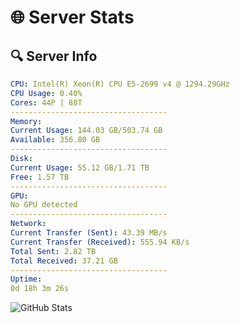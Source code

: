# 🌐 Server Stats
## 🔍 Server Info
```yaml
CPU: Intel(R) Xeon(R) CPU E5-2699 v4 @ 1294.29GHz
CPU Usage: 0.40%
Cores: 44P | 88T
-----------------------------------
Memory:
Current Usage: 144.03 GB/503.74 GB
Available: 356.80 GB
-----------------------------------
Disk:
Current Usage: 55.12 GB/1.71 TB
Free: 1.57 TB
-----------------------------------
GPU:
No GPU detected
-----------------------------------
Network:
Current Transfer (Sent): 43.39 MB/s
Current Transfer (Received): 555.94 KB/s
Total Sent: 2.82 TB
Total Received: 37.21 GB
-----------------------------------
Uptime:
0d 18h 3m 26s
```
![GitHub Stats](https://img.shields.io/badge/Updated-2025-03-08_15:26:15-blue)